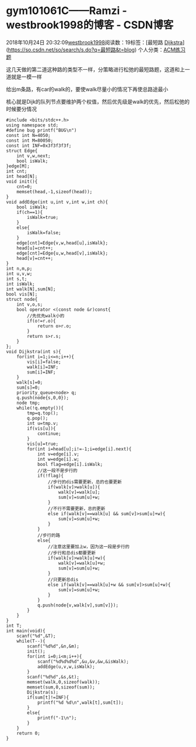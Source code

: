 # gym101061C——Ramzi - westbrook1998的博客 - CSDN博客





2018年10月24日 20:32:09[westbrook1998](https://me.csdn.net/westbrook1998)阅读数：19标签：[最短路																[Dijkstra](https://so.csdn.net/so/search/s.do?q=Dijkstra&t=blog)](https://so.csdn.net/so/search/s.do?q=最短路&t=blog)
个人分类：[ACM练习题](https://blog.csdn.net/westbrook1998/article/category/7652684)








这几天做的第二道这种路的类型不一样，分策略进行松弛的最短路题，这道和上一道就是一模一样

给出m条路，有car的walk的，要使walk尽量小的情况下再使总路途最小

核心就是Dijk的队列节点要维护两个权值，然后优先级是walk的优先，然后松弛的时候要分情况
```
#include <bits/stdc++.h>
using namespace std;
#define bug printf("BUG\n")
const int N=4050;
const int M=80050;
const int INF=0x3f3f3f3f;
struct Edge{
    int v,w,next;
    bool isWalk;
}edge[M];
int cnt;
int head[N];
void init(){
    cnt=0;
    memset(head,-1,sizeof(head));
}
void addEdge(int u,int v,int w,int ch){
    bool isWalk;
    if(ch==1){
        isWalk=true;
    }
    else{
        isWalk=false;
    }
    edge[cnt]=Edge{v,w,head[u],isWalk};
    head[u]=cnt++;
    edge[cnt]=Edge{u,w,head[v],isWalk};
    head[v]=cnt++;
}
int n,m,p;
int u,v,w;
int s,t;
int isWalk;
int walk[N],sum[N];
bool vis[N];
struct node{
    int v,o,s;
    bool operator <(const node &r)const{
        //先优先walk小的
        if(o!=r.o){
            return o>r.o;
        }
        return s>r.s;
    }
};
void Dijkstra(int s){
    for(int i=1;i<=n;i++){
        vis[i]=false;
        walk[i]=INF;
        sum[i]=INF;
    }
    walk[s]=0;
    sum[s]=0;
    priority_queue<node> q;
    q.push(node{s,0,0});
    node tmp;
    while(!q.empty()){
        tmp=q.top();
        q.pop();
        int u=tmp.v;
        if(vis[u]){
            continue;
        }
        vis[u]=true;
        for(int i=head[u];i!=-1;i=edge[i].next){
            int v=edge[i].v;
            int w=edge[i].w;
            bool flag=edge[i].isWalk;
            //这一段不是步行的
            if(!flag){
            	//步行的dis需要更新，总的也要更新
                if(walk[v]>walk[u]){
                    walk[v]=walk[u];
                    sum[v]=sum[u]+w;
                }
                //不行不需要更新，总的更新
                else if(walk[v]==walk[u] && sum[v]>sum[u]+w){
                    sum[v]=sum[u]+w;
                }
            }
            //步行的路
            else{
            	//注意这里要加上w，因为这一段是步行的
            	//步行和总dis都要更新
                if(walk[v]>walk[u]+w){
                    walk[v]=walk[u]+w;
                    sum[v]=sum[u]+w;
                }
                //只更新总dis
                else if(walk[v]==walk[u]+w && sum[v]>sum[u]+w){
                    sum[v]=sum[u]+w;
                }
            }
            q.push(node{v,walk[v],sum[v]});
        }
    }
}
int T;
int main(void){
    scanf("%d",&T);
    while(T--){
        scanf("%d%d",&n,&m);
        init();
        for(int i=0;i<m;i++){
            scanf("%d%d%d%d",&u,&v,&w,&isWalk);
            addEdge(u,v,w,isWalk);
        }
        scanf("%d%d",&s,&t);
        memset(walk,0,sizeof(walk));
        memset(sum,0,sizeof(sum));
        Dijkstra(s);
        if(sum[t]!=INF){
            printf("%d %d\n",walk[t],sum[t]);
        }
        else{
            printf("-1\n");
        }
    }
    return 0;
}
```





